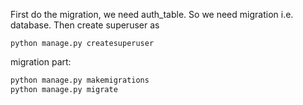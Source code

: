 First do the migration, we need auth_table. So we need migration i.e. database. Then create superuser as

```shell 
python manage.py createsuperuser
```
migration part:
```bash
python manage.py makemigrations
python manage.py migrate
```
